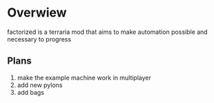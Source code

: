 
# Overwiew

factorized is a terraria mod that aims to make automation possible and necessary to progress

## Plans

1. make the example machine work in multiplayer
2. add new pylons
3. add bags
